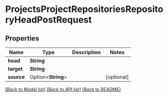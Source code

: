 # ProjectsProjectRepositoriesRepositoryHeadPostRequest

## Properties

Name | Type | Description | Notes
------------ | ------------- | ------------- | -------------
**head** | **String** |  | 
**target** | **String** |  | 
**source** | Option<**String**> |  | [optional]

[[Back to Model list]](../README.md#documentation-for-models) [[Back to API list]](../README.md#documentation-for-api-endpoints) [[Back to README]](../README.md)


